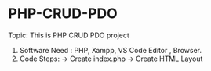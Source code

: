 # PHP-CRUD-PDO
Topic: This is PHP CRUD PDO project 
1. Software Need : PHP, Xampp, VS Code Editor , Browser.
2. Code Steps:
  -> Create index.php
  -> Create HTML Layout
